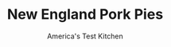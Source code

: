 ---
layout: ../../layouts/MarkdownPostLayout.astro
title: New England Pork Pies
author: America's Test Kitchen
pubDate: 2023-03-15
description: "Could we create a home version of these beloved New England treats?"
image_url: https://res.cloudinary.com/hksqkdlah/image/upload/ar_1:1,c_fill,dpr_2.0,f_auto,fl_lossy.progressive.strip_profile,g_faces:auto,q_auto:low,w_344/38042_sfs-english-style-pork-pies-12
tags: ["Main Courses","New England","Pork"]
calories: 5372
protein: 31
carbohydrates: 64
fats: 
fiber: 2
ingredients: ["12 tablespoons, unsalted butter, melted and cooled","1/2 cup, sour cream","1 , large egg, plus 1 lightly beaten large egg for brushing","3 cups (15 ounces), all-purpose flour","1/2 teaspoon, salt","22 , Ritz Crackers","1 1/2 pounds, ground pork","1 1/4 teaspoons, salt","1 1/4 teaspoons, pepper","1 1/2 cups, beef broth","1 tablespoon, cornstarch"]
serves: 6
time: "1½ hours, plus 30 minutes chilling and 30 minutes cooling"
instructions: ["FOR THE DOUGH: Whisk melted butter, sour cream, and 1 egg in bowl until combined. Process flour and salt in food processor until combined, about 3 seconds. Add butter mixture and pulse until dough forms, about 10 pulses, scraping down sides of bowl as needed. Turn out dough onto counter and form into 4-inch disk. Wrap disk tightly in plastic wrap and refrigerate for at least 30 minutes or up to 24 hours. (If chilling longer than 30 minutes, allow dough to soften on counter for 30 minutes before rolling.)","FOR THE FILLING: Meanwhile, adjust oven rack to middle position and heat oven to 400 degrees. In clean, dry workbowl, process crackers until finely ground, about 20 seconds. Combine pork, salt, pepper, and cracker crumbs in bowl and knead with your hands until fully combined. Refrigerate until ready to use.","Using 1/3 cup dry measuring cup, portion out 6 pieces of dough (3 1/2 ounces each); set aside and cover with plastic. Roll remaining dough into 11-inch circle on well-floured counter. Using inverted 6- to 7-ounce ramekin as guide, cut 6 circles for tops of pies, rerolling scraps if necessary. Set tops aside and cover with plastic.","Spray six 6- to 7-ounce ramekins with vegetable oil spray. Roll each 1/3-cup dough portion into 7-inch circle on well-floured counter. Line ramekins with 7-inch dough circles, letting excess dough hang over rims. As dough pleats along insides of ramekins, press pleats flat to even out thickness.","Divide filling among dough-lined ramekins, about heaping 1/2 cup each. Place reserved dough circles over filling. Roll overhanging bottom dough inward and crimp together with top dough.","Brush tops of pies generously with beaten egg. Using paring knife, poke hole in center of each pie to create 1/2-inch-wide vent. Place ramekins on parchment paper–lined rimmed baking sheet. Bake until tops of pies are deep golden brown, 40 to 45 minutes, rotating sheet halfway through baking. Let pies cool for 10 minutes.","FOR THE GRAVY: Whisk broth and cornstarch in small saucepan until cornstarch is dissolved. Bring to boil over medium-high heat and cook until thickened, about 30 seconds. Remove from heat and transfer to 2-cup liquid measuring cup.","Lift pies out of ramekins, loosening edges with paring knife if necessary (do not invert; juices inside are hot). If vent holes have shrunk during baking, widen with paring knife so gravy can be poured in. Pour gravy into vent hole of each pie until pie is filled (you will have extra gravy for serving). Let pies cool for 20 minutes. Serve, passing remaining gravy separately.","TO MAKE AHEAD: At end of step 5, poke vent holes in pies but do not brush with egg. Wrap pies tightly in plastic wrap and freeze for up to 1 month. When ready to bake, do not thaw pies. Unwrap frozen pies and proceed with step 6, extending baking time to about 1 1/4 hours."]
nutrition: ["592 mg Potassium","390 mg Phosphorus","90 mg Calcium","5 mg Iron","49 mg Magnesium","751 mg Sodium","3 mg Zinc","56 g Fat","10 mg Niacin (B3)","19 g Monounsaturated","5 g Polyunsaturated","1 mg Thiamin (B1)","216 mg Cholesterol","27 g Saturated","1 g Trans","2 g Fiber","115 µg Folic acid","39 µg Folate (food)","2 g Sugars","9 µg Vitamin K","168 g Water","64 g Carbs","236 µg Folate equivalent (total)","31 g Protein","1 mg Vitamin E","1 µg Vitamin B12","258 µg Vitamin A","895 kcal Energy","5372 calories"]
notes: "You will need six 6- to 7-ounce ramekins, measuring 3 1/2 inches wide and about 2 inches deep, for this recipe."
---